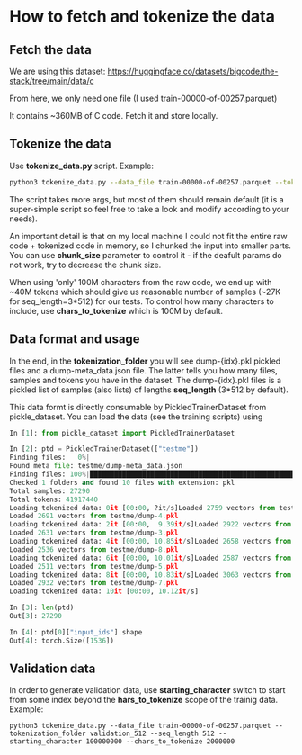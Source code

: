 # How to fetch and tokenize the data

## Fetch the data

We are using this dataset: https://huggingface.co/datasets/bigcode/the-stack/tree/main/data/c

From here, we only need one file (I used train-00000-of-00257.parquet)


It contains ~360MB of C code. Fetch it and store locally.

## Tokenize the data

Use __tokenize_data.py__ script. Example:

```bash
python3 tokenize_data.py --data_file train-00000-of-00257.parquet --tokenization_folder tokenized_data
```

The script takes more args, but most of them should remain default (it is a super-simple script so feel free to take a look and modify according to your needs).

An important detail is that on my local machine I could not fit the entire raw code + tokenized code in memory, so I chunked the input into smaller parts. You can use __chunk_size__ parameter to control it - if the deafult params do not work, try to decrease the chunk size.

When using 'only' 100M characters from the raw code, we end up with ~40M tokens which should give us reasonable number of samples (~27K for seq_length=3*512) for our tests. To control how many characters to include, use __chars_to_tokenize__ which is 100M by default.


## Data format and usage

In the end, in the __tokenization_folder__ you will see dump-{idx}.pkl pickled files and a dump-meta_data.json file.
The latter tells you how many files, samples and tokens you have in the dataset. The dump-{idx}.pkl files is a pickled list of samples (also lists) of lengths __seq_length__ (3*512 by default).

This data formt is directly consumable by PickledTrainerDataset from pickle_dataset. You can load the data (see the training scripts) using

```python
In [1]: from pickle_dataset import PickledTrainerDataset

In [2]: ptd = PickledTrainerDataset(["testme"])
Finding files:   0%|                                                                                                                                                                 | 0/1 [00:00<?, ?it/s]Checking folder: testme
Found meta file: testme/dump-meta_data.json
Finding files: 100%|███████████████████████████████████████████████████████████████████████████████████████████████████████████████████████████████████████████████████████| 1/1 [00:00<00:00, 2286.97it/s]
Checked 1 folders and found 10 files with extension: pkl
Total samples: 27290
Total tokens: 41917440
Loading tokenized data: 0it [00:00, ?it/s]Loaded 2759 vectors from testme/dump-0.pkl
Loaded 2691 vectors from testme/dump-4.pkl
Loading tokenized data: 2it [00:00,  9.39it/s]Loaded 2922 vectors from testme/dump-1.pkl
Loaded 2631 vectors from testme/dump-3.pkl
Loading tokenized data: 4it [00:00, 10.85it/s]Loaded 2658 vectors from testme/dump-6.pkl
Loaded 2536 vectors from testme/dump-8.pkl
Loading tokenized data: 6it [00:00, 10.01it/s]Loaded 2587 vectors from testme/dump-9.pkl
Loaded 2511 vectors from testme/dump-5.pkl
Loading tokenized data: 8it [00:00, 10.83it/s]Loaded 3063 vectors from testme/dump-2.pkl
Loaded 2932 vectors from testme/dump-7.pkl
Loading tokenized data: 10it [00:00, 10.12it/s]

In [3]: len(ptd)
Out[3]: 27290

In [4]: ptd[0]["input_ids"].shape
Out[4]: torch.Size([1536])
```

## Validation data

In order to generate validation data, use **starting_character** switch to start from some index beyond the **hars_to_tokenize** scope of the trainig data. Example:

`python3 tokenize_data.py --data_file train-00000-of-00257.parquet --tokenization_folder validation_512 --seq_length 512 --starting_character 100000000 --chars_to_tokenize 2000000`
 